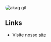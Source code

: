 <img src="/profile/assets/akag.gif" data-delay="1" loop="1" alt="akag gif" style="border-radius: 10px;">

## Links

- Visite nosso [site](https://akag.digital)
